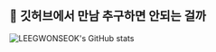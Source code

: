 ## 🤔 깃허브에서 만남 추구하면 안되는 걸까 



![LEEGWONSEOK's GitHub stats](https://github-readme-stats.vercel.app/api?username=LEEGWONSEOK&show_icons=true&theme=radical)

